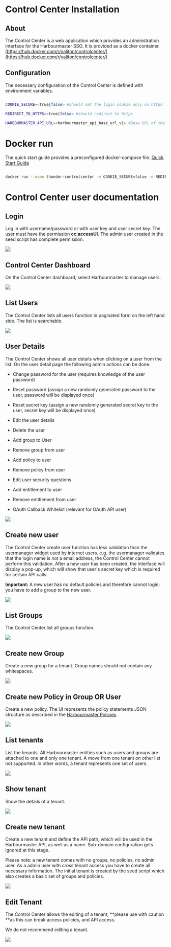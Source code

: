 # Control Center Installation

## About

The Control Center is a web application which provides an administration interface for the Harbourmaster SSO. It is provided as a docker container. [https://hub.docker.com/r/valiton/controlcenter/](https://hub.docker.com/r/valiton/controlcenter/)

## Configuration

The necessary configuration of the Control Center is defined with environment variables.

```bash

COOKIE_SECURE=<true|false> #should set the login cookie only on https

REDIRECT_TO_HTTPS=<true|false> #should redirect to https

HARBOURMASTER_API_URL=<harbourmaster_api_base_url_v1> #Base URL of the Harbourmaster API including /v1 e.g. http://harbourmaster.thunder.dev:8080/v1. Needs to be accessible by the web browser, so local IPs most likely won't work if the Control Center is running externally.

```

# Docker run

The quick start guide provides a preconfigured docker-compose file. [Quick Start Guide](quick-start-guide.md)

```bash

docker run --name thunder-controlcenter -e COOKIE_SECURE=false -e REDIRECT_TO_HTTPS=false -e HARBOURMASTER_API_URL=http://harbourmaster.thunder.dev:8080/v1 -p 49040:18040 valiton/controlcenter

```

# Control Center user documentation

## Login

Log in with username/password or with user key and user secret key. The user must have the permission **cc:accessUI**. The admin user created in the seed script has complete permission.

![](/assets/controlcenter_login.png)

## Control Center Dashboard

On the Control Center dashboard, select Harbourmaster to manage users.

![](assets/controlcenter_dashboard.png)

## List Users

The Control Center lists all users function in paginated form on the left hand side. The list is searchable.

![](assets/controlcenter_list_users.png)

## User Details

The Control Center shows all user details when clicking on a user from the list. On the user detail page the following admin actions can be done.

* Change password for the user \(requires knowledge of the user password\)

* Reset password \(assign a new randomly generated password to the user, password will be displayed once\)

* Reset secret key \(assign a new randomly generated secret key to the user, secret key will be displayed once\)

* Edit the user details

* Delete the user

* Add group to User

* Remove group from user

* Add policy to user

* Remove policy from user

* Edit user security questions

* Add entitlement to user

* Remove entitlement from user

* OAuth Callback Whitelist \(relevant for OAuth API user\)

![](assets/controlcenter_show_user_admin.png)

## Create new user

The Control Center create user function has less validation than the usermanager widget used by internet users. e.g. the usermanager validates that the login name is not a email address, the Control Center cannot perform this validation. After a new user has been created, the interface will display a pop-up, which will show that user's secret key which is required for certain API calls.

**Important:** A new user has no default policies and therefore cannot login; you have to add a group to the new user.

![](assets/controlcenter_add_user.png)

## List Groups

The Control Center list all groups function.

![](/assets/controlcenter_list_group.png)

## Create new Group

Create a new group for a tenant. Group names should not contain any whitespaces.

![](/assets/controlcenter_add_group.png)

## Create new Policy in Group OR User

Create a new policy. The UI represents the policy statements JSON structure as described in the [Harbourmaster Policies](harbourmaster.md#Policies).

![](assets/controlcenter_add_policy.png)

## List tenants

List the tenants. All Harbourmaster entities such as users and groups are attached to one and only one tenant. A move from one tenant on other list not supported. In other words, a tenant represents one set of users.

![](assets/controlcenter_list_tenant.png)

## Show tenant

Show the details of a tenant.

![](/assets/controlcenter_show_tenant.png)

## Create new tenant

Create a new tenant and define the API path, which will be used in the Harbourmaster API, as well as a name. Sub-domain configuration gets ignored at this stage.

Please note: a new tenant comes with no groups, no policies, no admin user. As a admin user with cross tenant access you have to create all necessary information. The initial tenant is created by the seed script which also creates a basic set of groups and policies.

![](assets/controlcenter_add_tenant.png)

## Edit Tenant

The Control Center allows the editing of a tenant; **please use with caution **as this can break access policies, and API access.

We do not recommend editing a tenant.

![](assets/controlcenter_edit_tenant.png)
